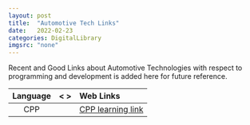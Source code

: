 ```yaml
---
layout: post
title:  "Automotive Tech Links"
date:   2022-02-23
categories: DigitalLibrary
imgsrc: "none"
---
```

Recent and Good Links about Automotive Technologies with respect to programming
and development is added here for future reference.

| Language  |  < > |   Web Links  |
| :---: | :---: | :--- |
| CPP       | | [CPP learning link](http://www.learncpp.com/) |